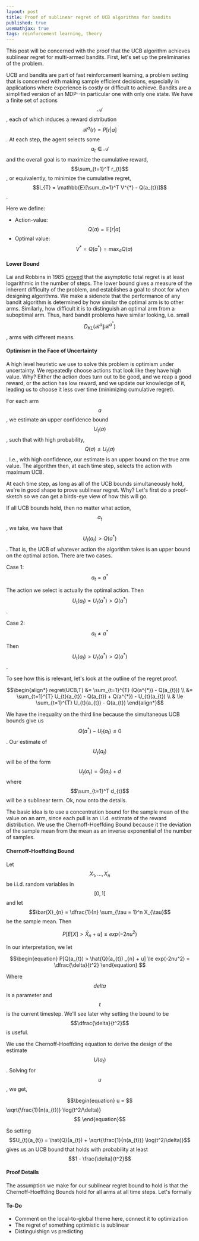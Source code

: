 ```yaml
---
layout: post
title: Proof of sublinear regret of UCB algorithms for bandits
published: true
usemathjax: true
tags: reinforcement learning, theory
---
```


This post will be concerned with the proof that the UCB algorithm achieves sublinear regret for multi-armed bandits. First, let's set up the preliminaries of the problem. 

UCB and bandits are part of fast reinforcement learning, a problem setting that is concerned with making sample efficient decisions, especially in applications where experience is costly or difficult to achieve. Bandits are a simplified version of an MDP--in particular one with only one state. We have a finite set of actions $$\mathcal{A}$$, each of which induces a reward distribution $$\mathcal{R}^{a}(r) = P[r \vert a]$$. At each step, the agent selects some $$a_{t} \in \mathcal{A}$$ and the overall goal is to maximize the cumulative reward, $$\sum_{t=1}^T r_{t}$$, or equivalently, to minimize the cumulative regret, $$l_{T} = \mathbb{E}[\sum_{t=1}^T V^{*} - Q(a_{t})]$$.
<!--excerpt-->

Here we define:

* Action-value: $$Q(a) = \mathbb{E}[r \vert a]$$
* Optimal value: $$V^{*} = Q(a^{*}) = \max_{a} Q(a)$$

#### Lower Bound

Lai and Robbins in 1985 [proved](https://www.stat.berkeley.edu/~bartlett/courses/2014fall-cs294stat260/lectures/bandit-lower-bound-notes.pdf) that the asymptotic total regret is at least logarithmic in the number of steps. The lower bound gives a measure of the inherent difficulty of the problem, and establishes a goal to shoot for when designing algorithms. We make a sidenote that the performance of any bandit algorithm is determined by how similar the optimal arm is to other arms. Similarly, how difficult it is to distinguish an optimal arm from a suboptimal arm. Thus, hard bandit problems have similar looking, i.e. small $$D_{KL}(\mathcal{R}^{a} \| \mathcal{R}^{a^{*}})$$, arms with different means. 

#### Optimism in the Face of Uncertainty

A high level heuristic we use to solve this problem is optimism under uncertainty. We repeatedly choose actions that look like they have high value. Why? Either the action does turn out to be good, and we reap a good reward, or the action has low reward, and we update our knowledge of it, leading us to choose it less over time (minimizing cumulative regret).

For each arm $$a$$, we estimate an upper confidence bound $$U_{t}(a)$$, such that with high probability, $$Q(a) \le U_{t}(a)$$. I.e., with high confidence, our estimate is an upper bound on the true arm value. The algorithm then, at each time step, selects the action with maximum UCB.

At each time step, as long as all of the UCB bounds simultaneously hold, we're in good shape to prove sublinear regret. Why? Let's first do a proof-sketch so we can get a birds-eye view of how this will go. 

If all UCB bounds hold, then no matter what action, $$a_{t}$$, we take, we have that $$U_{t}(a_{t}) > Q(a^{*})$$. That is, the UCB of whatever action the algorithm takes is an upper bound on the optimal action. There are two cases. 

Case 1: $$a_{t} = a^{*}$$

The action we select is actually the optimal action. Then $$U_{t}(a_{t}) = U_{t}(a^{*}) > Q(a^{*})$$.

Case 2: $$a_{t} \ne a^{*}$$

Then $$U_{t}(a_{t}) > U_{t}(a^{*}) > Q(a^{*})$$.

To see how this is relevant, let's look at the outline of the regret proof.

$$\begin{align*}
regret(UCB,T) &= \sum_{t=1}^{T} (Q(a^{*}) - Q(a_{t})) \\
&= \sum_{t=1}^{T} U_{t}(a_{t}) - Q(a_{t}) + Q(a^{*}) - U_{t}(a_{t}) \\
& \le \sum_{t=1}^{T} U_{t}(a_{t}) - Q(a_{t}) 
\end{align*}$$

We have the inequality on the third line because the simultaneous UCB bounds give us $$Q(a^{*}) - U_{t}(a_{t}) \le 0$$. Our estimate of $$U_{t}(a_{t})$$ will be of the form $$U_{t}(a_{t}) = \hat{Q}(a_{t}) + d$$ where $$\sum_{t=1}^T d_{t}$$ will be a sublinear term. Ok, now onto the details.

The basic idea is to use a concentration bound for the sample mean of the value on an arm, since each pull is an i.i.d. estimate of the reward distribution. We use the Chernoff-Hoeffding Bound because it the deviation of the sample mean from the mean as an inverse exponential of the number of samples. 

#### Chernoff-Hoeffding Bound

Let $$X_1,...,X_n$$ be i.i.d. random variables in $$[0,1]$$ and let $$\bar{X}_{n} = \dfrac{1}{n} \sum_{\tau = 1}^n X_{\tau}$$ be the sample mean. Then

$$\begin{equation}
P[E[X] > \bar{X}_{n} + u] \le exp(-2nu^2)
\end{equation}
$$

In our interpretation, we let

$$\begin{equation}
P[Q(a_{t}) > \hat{Q}(a_{t}) _{n} + u] \le exp(-2nu^2) = \dfrac{\delta}{t^2}
\end{equation}
$$

Where $$delta$$ is a parameter and $$t$$ is the current timestep. We'll see later why setting the bound to be $$\dfrac{\delta}{t^2}$$ is useful.

We use the Chernoff-Hoeffding equation to derive the design of the estimate $$U(a_{t})$$. Solving for $$u$$, we get,

$$\begin{equation}
u = $$\sqrt{\frac{1}{n(a_{t})} \log(t^2/\delta)}$$
\end{equation}$$

So setting $$U_{t}(a_{t}) = \hat{Q}(a_{t}) + \sqrt{\frac{1}{n(a_{t})} \log(t^2/\delta)}$$ gives us an UCB bound that holds with probability at least $$1 - \frac{\delta}{t^2}$$

#### Proof Details

The assumption we make for our sublinear regret bound to hold is that the Chernoff-Hoeffding Bounds hold for all arms at all time steps. Let's formally 

#### To-Do

* Comment on the local-to-global theme here, connect it to optimization
* The regret of something optimistic is sublinear
* Distinguishign vs predicting
